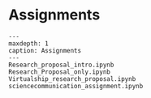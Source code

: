 # Assignments

```{nbgallery}
---
maxdepth: 1
caption: Assignments
---
Research_proposal_intro.ipynb
Research_Proposal_only.ipynb
Virtualship_research_proposal.ipynb
sciencecommunication_assignment.ipynb
```
